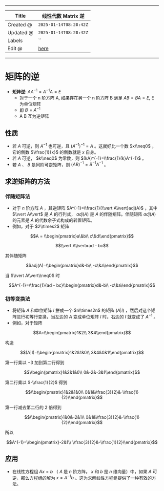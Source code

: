 -----

| Title     | 线性代数 Matrix 逆                                      |
| --------- | -------------------------------------------------- |
| Created @ | `2025-01-14T08:20:42Z`                             |
| Updated @ | `2025-01-14T08:20:42Z`                             |
| Labels    | \`\`                                               |
| Edit @    | [here](https://github.com/junxnone/math/issues/31) |

-----

# 矩阵的逆

  - **矩阵逆**: $AA^{-1}=A^{-1}A=E$
      - 对于一个 n 阶方阵 A, 如果存在另一个 n 阶方阵 B 满足 $AB=BA=E$, E 为单位矩阵
      - 即 $B=A^{-1}$
      - A B 互为逆矩阵

## 性质

  - 若 $A$ 可逆，则 $A^{-1}$ 也可逆，且 $(A^{-1})^{-1}=A$ 。这就好比一个数 $x\\neq0$ ，它的倒数
    $\\frac{1}{x}$ 的倒数就是 $x$ 自身。
  - 若 $A$ 可逆， $k\\neq0$ 为常数，则 $(kA)^{-1}=\\frac{1}{k}A^{-1}$ 。
  - 若 $A$ 、 $B$ 是同阶可逆矩阵，则 $(AB)^{-1}=B^{-1}A^{-1}$ 。

## 求逆矩阵的方法

### 伴随矩阵法

  - 对于 $n$ 阶方阵 $A$ ，其逆矩阵 $A^{-1}=\\frac{1}{\\vert A\\vert}adj(A)$ ，其中
    $\\vert A\\vert$ 是 $A$ 的行列式， $adj(A)$ 是 $A$ 的伴随矩阵。伴随矩阵 $adj(A)$ 的元素是
    $A$ 的代数余子式构成的转置矩阵。
  - 例如，对于 $2\\times2$ 矩阵

$$A = \\begin{pmatrix}a\&b\\ c\&d\\end{pmatrix}$$

$$\\vert A\\vert=ad - bc$$

其伴随矩阵

$$adj(A)=\\begin{pmatrix}d&-b\\ -c\&a\\end{pmatrix}$$

当 $\\vert A\\vert\\neq0$ 时

$$A^{-1}=\\frac{1}{ad - bc}\\begin{pmatrix}d&-b\\ -c\&a\\end{pmatrix}$$

### 初等变换法

  - 将矩阵 $A$ 和单位矩阵 $I$ 拼成一个 $n\\times2n$ 的矩阵 $(A|I)$ ，然后对这个矩阵进行初等行变换，当左边的
    $A$ 变成单位矩阵 $I$ 时，右边的 $I$ 就变成了 $A^{-1}$ 。
  - 例如，对于矩阵

$$A=\\begin{pmatrix}1&2\\ 3&4\\end{pmatrix}$$

构造

$$(A|I)=\\begin{pmatrix}1&2&1&0\\ 3&4&0&1\\end{pmatrix}$$

第一行乘以 $- 3$ 加到第二行得到

$$\\begin{pmatrix}1&2&1&0\\ 0&-2&-3&1\\end{pmatrix}$$

第二行乘以 $-\\frac{1}{2}$ 得到

$$\\begin{pmatrix}1&2&1&0\\
0&1&\\frac{3}{2}&-\\frac{1}{2}\\end{pmatrix}$$

第一行减去第二行的 $2$ 倍得到

$$\\begin{pmatrix}1&0&-2&1\\
0&1&\\frac{3}{2}&-\\frac{1}{2}\\end{pmatrix}$$

所以

$$A^{-1}=\\begin{pmatrix}-2&1\\
\\frac{3}{2}&-\\frac{1}{2}\\end{pmatrix}$$

## 应用

  - 在线性方程组 $Ax = b$ （ $A$ 是 $n$ 阶方阵， $x$ 和 $b$ 是 $n$ 维向量）中，如果 $A$
    可逆，那么方程组的解为 $x = A^{-1}b$ 。这为求解线性方程组提供了一种有效的方法。
